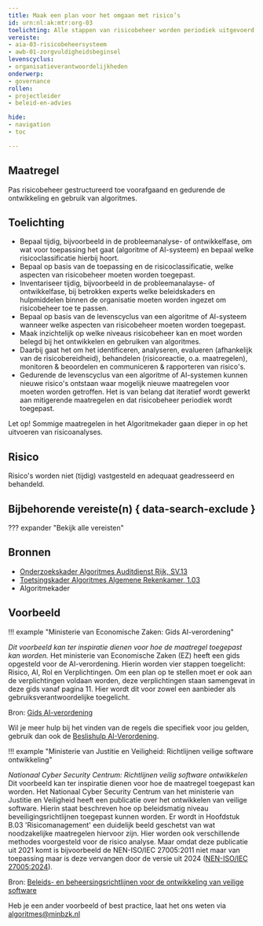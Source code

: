 ```yaml
---
title: Maak een plan voor het omgaan met risico’s
id: urn:nl:ak:mtr:org-03
toelichting: Alle stappen van risicobeheer worden periodiek uitgevoerd en op het juiste niveau in de organisatie behandeld.
vereiste: 
- aia-03-risicobeheersysteem
- awb-01-zorgvuldigheidsbeginsel
levenscyclus: 
- organisatieverantwoordelijkheden
onderwerp: 
- governance
rollen:
- projectleider
- beleid-en-advies

hide:
- navigation
- toc

---
```


<!-- Let op! onderstaande regel met 'tags' niet weghalen! Deze maakt automatisch de knopjes op basis van de metadata  -->
<!-- tags -->

## Maatregel
<!-- Vul hier een omschrijving in van wat deze maatregel inhoudt. -->
Pas risicobeheer gestructureerd toe voorafgaand en gedurende de ontwikkeling en gebruik van algoritmes.
  
## Toelichting
<!-- Geef hier een toelichting van deze maatregel -->
- Bepaal tijdig, bijvoorbeeld in de probleemanalyse- of ontwikkelfase, om wat voor toepassing het gaat (algoritme of AI-systeem) en bepaal welke risicoclassificatie hierbij hoort.
- Bepaal op basis van de toepassing en de risicoclassificatie, welke aspecten van risicobeheer moeten worden toegepast.
- Inventariseer tijdig, bijvoorbeeld in de probleemanalayse- of ontwikkelfase, bij betrokken experts welke beleidskaders en hulpmiddelen binnen de organisatie moeten worden ingezet om risicobeheer toe te passen.
- Bepaal op basis van de levenscyclus van een algoritme of AI-systeem wanneer welke aspecten van risicobeheer moeten worden toegepast. 
- Maak inzichtelijk op welke niveaus risicobeheer kan en moet worden belegd bij het ontwikkelen en gebruiken van algoritmes.
- Daarbij gaat het om het identificeren, analyseren, evalueren (afhankelijk van de risicobereidheid), behandelen (risicoreactie, o.a. maatregelen), monitoren & beoordelen en communiceren & rapporteren van risico's.
- Gedurende de levenscyclus van een algoritme of AI-systemen kunnen nieuwe risico's ontstaan waar mogelijk nieuwe maatregelen voor moeten worden getroffen. Het is van belang dat iteratief wordt gewerkt aan mitigerende maatregelen en dat risicobeheer periodiek wordt toegepast.

Let op! Sommige maatregelen in het Algoritmekader gaan dieper in op het uitvoeren van risicoanalyses. 
   
## Risico
Risico's worden niet (tijdig) vastgesteld en adequaat geadresseerd en behandeld.  

## Bijbehorende vereiste(n) { data-search-exclude }
<!-- Hier volgt een lijst met vereisten op basis van de in de metadata ingevulde vereiste -->

<!-- Let op! onderstaande regel met 'list_vereisten_on_maatregelen_page' niet weghalen! Deze maakt automatisch een lijst van bijbehorende verseisten op basis van de metadata  -->
??? expander "Bekijk alle vereisten"
    <!-- list_vereisten_on_maatregelen_page -->

## Bronnen 
<!-- Vul hier de relevante bronnen in voor deze maatregel -->
- [Onderzoekskader Algoritmes Auditdienst Rijk, SV.13 ](https://www.rijksoverheid.nl/documenten/rapporten/2023/07/11/onderzoekskader-algoritmes-adr-2023)
- [Toetsingskader Algoritmes Algemene Rekenkamer, 1.03](https://www.rekenkamer.nl/onderwerpen/algoritmes/documenten/publicaties/2024/05/15/het-toetsingskader-aan-de-slag)
- Algoritmekader

## Voorbeeld
!!! example "Ministerie van Economische Zaken: Gids AI-verordening"

  _Dit voorbeeld kan ter inspiratie dienen voor hoe de maatregel toegepast kan worden._
  Het ministerie van Economische Zaken (EZ) heeft een gids opgesteld voor de AI-verordening. Hierin worden vier stappen toegelicht: Risico, AI, Rol en Verplichtingen. Om een plan op te stellen moet er ook aan de verplichtingen voldaan worden, deze verplichtingen staan samengevat in deze gids vanaf pagina 11. Hier wordt dit voor zowel een aanbieder als gebruiksverantwoordelijke toegelicht.
      
  Bron: [Gids AI-verordening](https://www.rijksoverheid.nl/documenten/brochures/2024/10/16/gids-ai-verordening)

  Wil je meer hulp bij het vinden van de regels die specifiek voor jou gelden, gebruik dan ook de [Beslishulp AI-Verordening](https://ai-verordening-beslishulp.apps.digilab.network/).

!!! example "Ministerie van Justitie en Veiligheid: Richtlijnen veilige software ontwikkeling"

  _Nationaal Cyber Security Centrum: Richtlijnen veilig software ontwikkelen_
  Dit voorbeeld kan ter inspiratie dienen voor hoe de maatregel toegepast kan worden.
  Het Nationaal Cyber Security Centrum van het ministerie van Justitie en Veiligheid heeft een publicatie over het ontwikkelen van veilige software. Hierin staat beschreven hoe op beleidsmatig niveau beveiligingsrichtlijnen toegepast kunnen worden. Er wordt in Hoofdstuk B.03 'Risicomanagement' een duidelijk beeld geschetst van wat noodzakelijke maatregelen hiervoor zijn. 
  Hier worden ook verschillende methodes voorgesteld voor de risico analyse. Maar omdat deze publicatie uit 2021 komt is bijvoorbeeld de NEN-ISO/IEC 27005:2011 niet maar van toepassing maar is deze vervangen door de versie uit 2024 ([NEN-ISO/IEC 27005:2024](https://www.nen.nl/nen-en-iso-iec-27005-2024-en-327805)).
  
  Bron: [Beleids- en beheersingsrichtlijnen voor de ontwikkeling van veilige software](https://www.ncsc.nl/documenten/publicaties/2019/mei/01/beleids--en-beheersingsrichtlijnen-voor-de-ontwikkeling-van-veilige-software)


Heb je een ander voorbeeld of best practice, laat het ons weten via [algoritmes@minbzk.nl](mailto:algoritmes@minbzk.nl)
